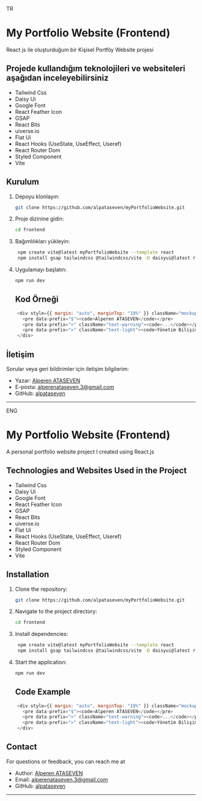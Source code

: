 TR

# My Portfolio Website (Frontend)

React js ile oluşturduğum bir Kişisel Portföy Website projesi

## Projede kullandığım teknolojileri ve websiteleri aşağıdan inceleyebilirsiniz

- Tailwind Css
- Daisy Ui
- Google Font
- React Feather Icon
- GSAP
- React Bits
- uiverse.io
- Flat Ui
- React Hooks (UseState, UseEffect, Useref)
- React Router Dom
- Styled Component
- Vite

## Kurulum
   
1. Depoyu klonlayın:
   ```bash
   git clone https://github.com/alpataseven/myPortfolioWebsite.git
   ```
2. Proje dizinine gidin:
   ```bash
   cd frontend
   ```
3. Bağımlılıkları yükleyin:
   ```bash
    npm create vite@latest myPortfolioWebsite --template react
    npm install gsap tailwindcss @tailwindcss/vite -D daisyui@latest react-feather styled-components react-router-dom 
   ```
4. Uygulamayı başlatın:
   ```bash
   npm run dev
   ```

   ## Kod Örneği

```javascript
    <div style={{ margin: "auto", marginTop: "19%" }} className="mockup-code w-100">
      <pre data-prefix="$"><code>Alperen ATASEVEN</code></pre>
      <pre data-prefix=">" className="text-warning"><code>...</code></pre>
      <pre data-prefix=">" className="text-light"><code>Yönetim Bilişim Sistemleri Öğrencisi</code></pre>
    </div>
```
## İletişim

Sorular veya geri bildirimler için iletişim bilgilerim:

- Yazar: [Alperen ATASEVEN](https://github.com/alpataseven)
- E-posta: alperenataseven.3@gmail.com
- GitHub: [alpataseven](https://github.com/alpataseven)

---

ENG

# My Portfolio Website (Frontend)

A personal portfolio website project I created using React.js

## Technologies and Websites Used in the Project

- Tailwind Css
- Daisy Ui
- Google Font
- React Feather Icon
- GSAP
- React Bits
- uiverse.io
- Flat Ui
- React Hooks (UseState, UseEffect, Useref)
- React Router Dom
- Styled Component
- Vite

## Installation
   
1. Clone the repository:
   ```bash
   git clone https://github.com/alpataseven/myPortfolioWebsite.git
   ```
2. Navigate to the project directory:
   ```bash
   cd frontend
   ```
3. Install dependencies:
   ```bash
    npm create vite@latest myPortfolioWebsite --template react
    npm install gsap tailwindcss @tailwindcss/vite -D daisyui@latest react-feather styled-components react-router-dom 
   ```
4. Start the application:
   ```bash
   npm run dev
   ```

   ## Code Example

```javascript
    <div style={{ margin: "auto", marginTop: "19%" }} className="mockup-code w-100">
      <pre data-prefix="$"><code>Alperen ATASEVEN</code></pre>
      <pre data-prefix=">" className="text-warning"><code>...</code></pre>
      <pre data-prefix=">" className="text-light"><code>Yönetim Bilişim Sistemleri Öğrencisi</code></pre>
    </div>
```
## Contact

For questions or feedback, you can reach me at

- Author: [Alperen ATASEVEN](https://github.com/alpataseven)
- Email: alperenataseven.3@gmail.com
- GitHub: [alpataseven](https://github.com/alpataseven)

---
